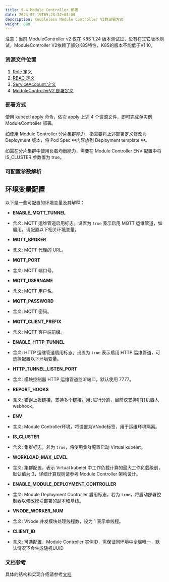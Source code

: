```yaml
---
title: 5.4 Module Controller 部署
date: 2024-07-19T09:28:32+08:00
description: Koupleless Module Controller V2的部署方式
weight: 800
---
```


注意：当前 ModuleController v2 仅在 K8S 1.24 版本测试过，没有在其它版本测试，ModuleController V2依赖了部分K8S特性，K8S的版本不能低于V1.10。

### 资源文件位置

1. [Role 定义](https://github.com/koupleless/module-controller/blob/main/samples/rbac/base_service_account_cluster_role.yaml)
2. [RBAC 定义](https://github.com/koupleless/module-controller/blob/main/samples/rbac/base_service_account_cluster_role_binding.yaml)
3. [ServiceAccount 定义](https://github.com/koupleless/module-controller/blob/main/samples/rbac/base_service_account.yaml)
4. [ModuleControllerV2 部署定义](https://github.com/koupleless/module-controller/blob/main/samples/module_controller_pod.yaml)

### 部署方式

使用 kubectl apply 命令，依次 apply 上述 4 个资源文件，即可完成单实例 ModuleController 部署。

如使用 Module Controller 分片集群能力，指需要将上述部署定义修改为 Deployment 版本，将 Pod Spec 中内容放到 Deployment template 中。

如需在分片集群中使用负载均衡能力，需要在 Module Controller ENV 配置中将 IS_CLUSTER 参数置为 true。

### 可配置参数解析

## 环境变量配置

以下是一些可配置的环境变量及其解释：

- **ENABLE_MQTT_TUNNEL**
- 含义: MQTT 运维管道启用标志。设置为 `true` 表示启用 MQTT 运维管道，如启用，请配置以下相关环境变量。

- **MQTT_BROKER**
- 含义: MQTT 代理的 URL。

- **MQTT_PORT**
- 含义: MQTT 端口号。

- **MQTT_USERNAME**
- 含义: MQTT 用户名。

- **MQTT_PASSWORD**
- 含义: MQTT 密码。

- **MQTT_CLIENT_PREFIX**
- 含义: MQTT 客户端前缀。

- **ENABLE_HTTP_TUNNEL**
- 含义: HTTP 运维管道启用标志。设置为 `true` 表示启用 HTTP 运维管道，可选择配置以下环境变量。

- **HTTP_TUNNEL_LISTEN_PORT**
- 含义: 模块控制器 HTTP 运维管道监听端口，默认使用 7777。

- **REPORT_HOOKS**
- 含义: 错误上报链接，支持多个链接，用`;`进行分割，目前仅支持钉钉机器人 webhook。

- **ENV**
- 含义: Module Controller环境，将设置为VNode标签，用于运维环境隔离。

- **IS_CLUSTER**
- 含义: 集群标志，若为 `true`，将使用集群配置启动 Virtual kubelet。

- **WORKLOAD_MAX_LEVEL**
- 含义: 集群配置，表示 Virtual kubelet 中工作负载计算的最大工作负载级别，默认值为 3，详细计算规则请参考 Module Controller 架构设计。

- **ENABLE_MODULE_DEPLOYMENT_CONTROLLER**
- 含义: Module Deployment Controller 启用标志，若为 `true`，将启动部署控制器以修改模块部署的副本和基线。

- **VNODE_WORKER_NUM**
- 含义: VNode 并发模块处理线程数，设为 1 表示单线程。

- **CLIENT_ID**
- 含义: 可选配置，Module Controller 实例ID，需保证同环境中全局唯一，默认情况下会生成随机UUID

### 文档参考

具体的结构和实现介绍请参考[文档](/docs/contribution-guidelines/module-controller-v2/architecture/)

<br/>
<br/>
